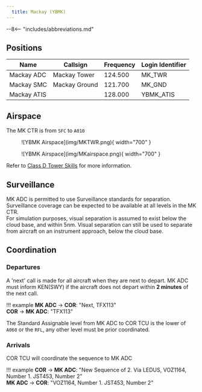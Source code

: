 ```yaml
---
  title: Mackay (YBMK)
---
```


--8<-- "includes/abbreviations.md"

## Positions

| Name | Callsign | Frequency | Login Identifier |
| ---- | -------- | --------- | ---------------- |
| Mackay ADC | Mackay Tower | 124.500 | MK_TWR |
| Mackay SMC | Mackay Ground | 121.700 | MK_GND |
| Mackay ATIS |    | 128.000 | YBMK_ATIS |

## Airspace

The MK CTR is from `SFC` to `A010`

<figure markdown>
![YBMK Airspace](img/MKTWR.png){ width="700" }
</figure>

<figure markdown>
![YBMK Airspace](img/MKairspace.png){ width="700" }
</figure>

Refer to [Class D Tower Skills](../../controller-skills/classdtwr) for more information.

## Surveillance
MK ADC is permitted to use Surveillance standards for separation. Surveillance coverage can be expected to be available at all levels in the MK CTR.  
For simulation purposes, visual separation is assumed to exist below the cloud base, and within 5nm. Visual separation can still be used to separate from aircraft on an instrument approach, below the cloud base.
## Coordination
### Departures
A 'next' call is made for all aircraft when they are next to depart. MK ADC must inform KEN(SWY) if the aircraft does not depart within **2 minutes** of the next call.

!!! example
    **MK ADC** -> **COR**: "Next, TFX113"  
    **COR** -> **MK ADC**: "TFX113"

The Standard Assignable level from MK ADC to COR TCU is the lower of `A060` or the `RFL`, any other level must be prior coordinated.

### Arrivals
COR TCU will coordinate the sequence to MK ADC

!!! example
    **COR** -> **MK ADC**: "New Sequence of 2. Via LEDUS, VOZ1164, Number 1. JST453, Number 2”  
    **MK ADC** -> **COR**: "VOZ1164, Number 1. JST453, Number 2"  